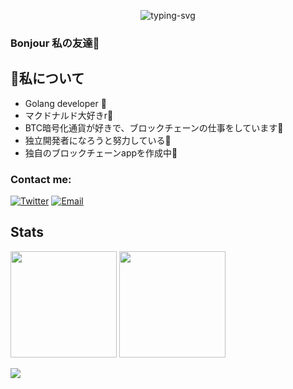 <!--
  欢迎图片 
-->
<p align="center">
   <img src="https://readme-typing-svg.herokuapp.com?color=%23A70808&center=true&vCenter=true&height=80&lines=Hello%EF%BC%81I%E2%80%99m+Ed" alt="typing-svg">
</p>

### Bonjour 私の友達👋
<!-- 微博徽章 
[![](https://img.shields.io/badge/dynamic/json?label=%E5%BE%AE%E5%8D%9A%E5%85%B3%E6%B3%A8&query=%24.data.totalSubs&url=https%3A%2F%2Fapi.spencerwoo.com%2Fsubstats%2F%3Fsource%3Dweibo%26queryKey%3D2558497932&labelColor=e71f19&color=040000&logo=sina-weibo&longCache=true)](https://weibo.com/u/2558497932)
-->

## 🤔私について
  - Golang developer 💼
  - マクドナルド大好きr🍔
  - BTC暗号化通貨が好きで、ブロックチェーンの仕事をしています👯
  - 独立開発者になろうと努力している💪
  - 独自のブロックチェーンappを作成中🌱

### Contact me:

<!-- - Personal website: [![website](https://img.shields.io/badge/https://licardo.cn-3693F3?style=flat-square&logo=icloud&logoColor=white)](https://licardo.cn) -->
[![Twitter](https://img.shields.io/badge/@Ed-1DA1F2?style=flat-square&logo=twitter&logoColor=white)](https://twitter.com/Ed17899676)
[![Email](https://img.shields.io/badge/edchiris@gmail.com-D14836?style=flat-square&logo=gmail&logoColor=white)](mailto:edchiris@gmail.com)
<!-- - Weibo: [![Weibo](https://img.shields.io/badge/@Albert__Abdilim-E6162D?style=flat-square&logo=sina-weibo&logoColor=white)](https://weibo.com/1935602951) -->
## Stats
<!--
Github Stats && Most used languages
-->
<div align="left">
<span></span>
<img height="170px" src="https://github-readme-stats.vercel.app/api?username=China-chris&theme=dracula" /><span></span>
   <img height="170px" src="https://github-readme-stats.vercel.app/api/top-langs/?username=China-chris&layout=compact&langs_count=8&theme=dracula" />
<span></span>
</div>
  

<!--
GitHub 连续打卡 
<div align="center">
    <img  src="https://github-readme-streak-stats.herokuapp.com/?user=China-chris" />
</div>
-->

![](https://raw.githubusercontent.com/China-chri/China-chri/main/assets/github-contribution-grid-snake.svg)

<!--
Github活动统计图 
<div align="center">
    <img src="https://activity-graph.herokuapp.com/graph?username=China-chri&theme=minimal" />
</div>
-->

<!--
**China-Chris/China-Chris** is a ✨ _special_ ✨ repository because its `README.md` (this file) appears on your GitHub profile.

Here are some ideas to get you started:

- 🔭 I’m currently working on ...
- 🌱 I’m currently learning ...
- 👯 I’m looking to collaborate on ...
- 🤔 I’m looking for help with ...
- 💬 Ask me about ...
- 📫 How to reach me: ...
- 😄 Pronouns: ...
- ⚡ Fun fact: ...
-->
